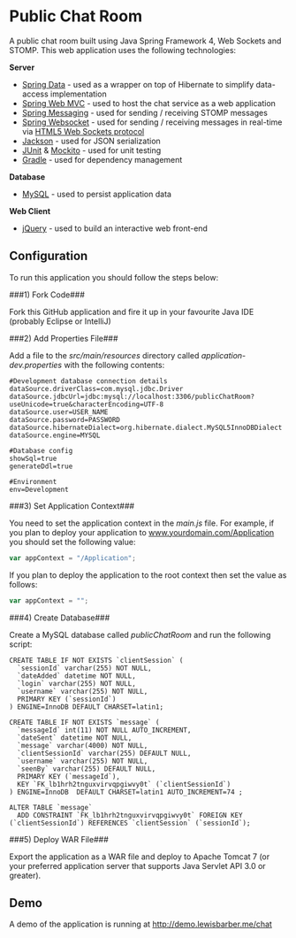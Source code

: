 Public Chat Room
================

A public chat room built using Java Spring Framework 4, Web Sockets and STOMP. This web application uses the following technologies:

__**Server**__

* [Spring Data](http://projects.spring.io/spring-data/) - used as a wrapper on top of Hibernate to simplify data-access implementation
* [Spring Web MVC](http://docs.spring.io/spring/docs/current/spring-framework-reference/html/mvc.html) - used to host the chat service as a web application
* [Spring Messaging](http://spring.io/guides/gs/messaging-stomp-websocket/) - used for sending / receiving STOMP messages
* [Spring Websocket](http://spring.io/guides/gs/messaging-stomp-websocket/) - used for sending / receiving messages in real-time via [HTML5 Web Sockets protocol](http://en.wikipedia.org/wiki/WebSocket)
* [Jackson](http://wiki.fasterxml.com/JacksonInFiveMinutes) - used for JSON serialization
* [JUnit](http://junit.org/) & [Mockito](https://code.google.com/p/mockito/) - used for unit testing
* [Gradle](http://www.gradle.org/) - used for dependency management
 
__**Database**__

* [MySQL](http://www.mysql.com/) - used to persist application data
 
__**Web Client**__

* [jQuery](http://jquery.com/) - used to build an interactive web front-end

Configuration
-------------
To run this application you should follow the steps below:

###1) Fork Code###

Fork this GitHub application and fire it up in your favourite Java IDE (probably Eclipse or IntelliJ)

###2) Add Properties File###

Add a file to the *src/main/resources* directory called *application-dev.properties* with the following contents:

```properties
#Development database connection details
dataSource.driverClass=com.mysql.jdbc.Driver
dataSource.jdbcUrl=jdbc:mysql://localhost:3306/publicChatRoom?useUnicode=true&characterEncoding=UTF-8
dataSource.user=USER_NAME
dataSource.password=PASSWORD
dataSource.hibernateDialect=org.hibernate.dialect.MySQL5InnoDBDialect
dataSource.engine=MYSQL

#Database config
showSql=true
generateDdl=true

#Environment
env=Development
```

###3) Set Application Context###

You need to set the application context in the *main.js* file. For example, if you plan to deploy your application to www.yourdomain.com/Application you should set the following value:

```javascript
var appContext = "/Application";
```

If you plan to deploy the application to the root context then set the value as follows:

```javascript
var appContext = "";
```

###4) Create Database###

Create a MySQL database called *publicChatRoom* and run the following script:

```mysql
CREATE TABLE IF NOT EXISTS `clientSession` (
  `sessionId` varchar(255) NOT NULL,
  `dateAdded` datetime NOT NULL,
  `login` varchar(255) NOT NULL,
  `username` varchar(255) NOT NULL,
  PRIMARY KEY (`sessionId`)
) ENGINE=InnoDB DEFAULT CHARSET=latin1;

CREATE TABLE IF NOT EXISTS `message` (
  `messageId` int(11) NOT NULL AUTO_INCREMENT,
  `dateSent` datetime NOT NULL,
  `message` varchar(4000) NOT NULL,
  `clientSessionId` varchar(255) DEFAULT NULL,
  `username` varchar(255) NOT NULL,
  `seenBy` varchar(255) DEFAULT NULL,
  PRIMARY KEY (`messageId`),
  KEY `FK_lb1hrh2tnguxvirvqpgiwvy0t` (`clientSessionId`)
) ENGINE=InnoDB  DEFAULT CHARSET=latin1 AUTO_INCREMENT=74 ;

ALTER TABLE `message`
  ADD CONSTRAINT `FK_lb1hrh2tnguxvirvqpgiwvy0t` FOREIGN KEY (`clientSessionId`) REFERENCES `clientSession` (`sessionId`);
```

###5) Deploy WAR File###

Export the application as a WAR file and deploy to Apache Tomcat 7 (or your preferred application server that supports Java Servlet API 3.0 or greater).

Demo
----

A demo of the application is running at http://demo.lewisbarber.me/chat

